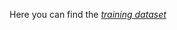 Here you can find the *[training dataset](https://drive.google.com/drive/folders/1RrpPZqaevDTeyxm3-fL2NW8opKKWa7OL?usp=sharing)*
